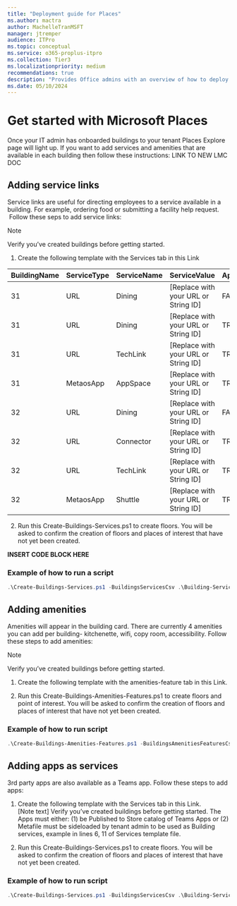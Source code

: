 ```yaml
---
title: "Deployment guide for Places"
ms.author: mactra
author: MachelleTranMSFT
manager: jtremper
audience: ITPro
ms.topic: conceptual
ms.service: o365-proplus-itpro
ms.collection: Tier3
ms.localizationpriority: medium
recommendations: true
description: "Provides Office admins with an overview of how to deploy Microsoft Places to users in their organization."
ms.date: 05/10/2024
---
```

# Get started with Microsoft Places
Once your IT admin has onboarded buildings to your tenant Places Explore page will light up. If you want to add services and amenities that are available in each building then follow these instructions: LINK TO NEW LMC DOC

## Adding service links
Service links are useful for directing employees to a service available in a building. For example, ordering food or submitting a facility help request.  Follow these seps to add service links:

> [!NOTE]
> Verify you’ve created buildings before getting started.

1. Create the following template with the Services tab in this Link

|BuildingName  |ServiceType  |ServiceName |ServiceValue |Append 
|---------|---------|---------|---------|---------|
|31   |URL    |Dining   |[Replace with your URL or String ID]      |FALSE|
|31   |URL    |Dining   |[Replace with your URL or String ID]      |TRUE|
|31   |URL    |TechLink   |[Replace with your URL or String ID]    |TRUE|
|31   |MetaosApp |AppSpace   |[Replace with your URL or String ID] |TRUE|
|32   |URL       |Dining   |[Replace with your URL or String ID]   |FALSE|
|32   |URL    |Connector   |[Replace with your URL or String ID]   |TRUE|
|32   |URL    |TechLink   |[Replace with your URL or String ID]    |TRUE|
|32   |MetaosApp  |Shuttle   |[Replace with your URL or String ID] |TRUE|

2. Run this Create-Buildings-Services.ps1 to create floors. You will be asked to confirm the creation of floors and places of interest that have not yet been created.


**INSERT CODE BLOCK HERE**


### Example of how to run a script

```Powershell
.\Create-Buildings-Services.ps1 -BuildingsServicesCsv .\Building-Services-EvAndPl.csv -Debug
```

## Adding amenities
Amenities will appear in the building card. There are currently 4 amenities you can add per building- kitchenette, wifi, copy room, accessibility. Follow these steps to add amenities:

> [!NOTE]
> Verify you’ve created buildings before getting started.

1. Create the following template with the amenities-feature tab in this Link.

2. Run this Create-Buildings-Amenities-Features.ps1 to create floors and point of interest. You will be asked to confirm the creation of floors and places of interest that have not yet been created.

### Example of how to run script

```Powershell
.\Create-Buildings-Amenities-Features.ps1 -BuildingsAmenitiesFeaturesCsv Building-Amenities-Features-EvAndPl.csv -Debug
```

## Adding apps as services
3rd party apps are also available as a Teams app. Follow these steps to add apps:

1. Create the following template with the Services tab in this Link.<br>[Note text] Verify you’ve created buildings before getting started. The Apps must either: (1) be Published to Store catalog of Teams Apps or (2) Metafile must be sideloaded by tenant admin to be used as Building services, example in lines 6, 11 of Services template file.

2. Run this Create-Buildings-Services.ps1 to create floors. You will be asked to confirm the creation of floors and places of interest that have not yet been created.

### Example of how to run script

```Powershell
.\Create-Buildings-Services.ps1 -BuildingsServicesCsv .\Building-Services-EvAndPl.csv -Debug
```